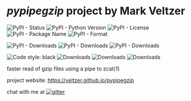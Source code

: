 
# *pypipegzip* project by Mark Veltzer

![PyPI - Status](https://img.shields.io/pypi/status/pypipegzip)
![PyPI - Python Version](https://img.shields.io/pypi/pyversions/pypipegzip)
![PyPI - License](https://img.shields.io/pypi/l/pypipegzip)
![PyPI - Package Name](https://img.shields.io/pypi/v/pypipegzip)
![PyPI - Format](https://img.shields.io/pypi/format/pypipegzip)

![PyPI - Downloads](https://img.shields.io/pypi/dd/pypipegzip)
![PyPI - Downloads](https://img.shields.io/pypi/dw/pypipegzip)
![PyPI - Downloads](https://img.shields.io/pypi/dm/pypipegzip)

![Code style: black](https://img.shields.io/badge/code%20style-black-000000.svg)
![Downloads](https://pepy.tech/badge/pypipegzip)
![Downloads](https://pepy.tech/badge/pypipegzip/month)
![Downloads](https://pepy.tech/badge/pypipegzip/week)



faster read of gzip files using a pipe to zcat(1)

project website: <https://veltzer.github.io/pypipegzip>

chat with me at [![gitter](https://badges.gitter.im/Join%20Chat.svg)](https://gitter.im/veltzer/mark.veltzer)


